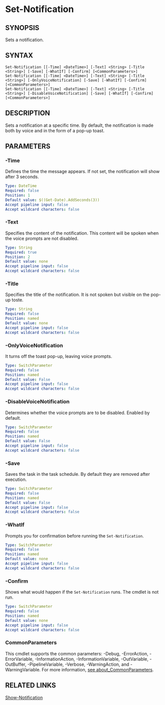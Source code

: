 # Set-Notification

## SYNOPSIS
Sets a notification.

[\\]: # (END SYNOPSIS)

## SYNTAX
```
Set-Notification [[-Time] <DateTime>] [-Text] <String> [-Title <String>] [-Save] [-WhatIf] [-Confirm] [<CommonParameters>]Set-Notification [[-Time] <DateTime>] [-Text] <String> [-Title <String>] [-OnlyVoiceNotification] [-Save] [-WhatIf] [-Confirm] [<CommonParameters>]Set-Notification [[-Time] <DateTime>] [-Text] <String> [-Title <String>] [-DisableVoiceNotification] [-Save] [-WhatIf] [-Confirm] [<CommonParameters>]
```

[\\]: # (END SYNTAX)

## DESCRIPTION
Sets a notification at a specific time. By default, the notification is made both by voice and in the form of a pop-up toast.

[\\]: # (END DESCRIPTION)

## PARAMETERS

### -Time
Defines the time the message appears. If not set, the notification will show after 3 seconds.
```yaml
Type: DateTime
Required: false
Position: 1
Default value: $((Get-Date).AddSeconds(3))
Accept pipeline input: false
Accept wildcard characters: false
```

### -Text
Specifies the content of the notification. This content will be spoken when the voice prompts are not disabled.
```yaml
Type: String
Required: true
Position: 2
Default value: none
Accept pipeline input: false
Accept wildcard characters: false
```

### -Title
Specifies the title of the notification. It is not spoken but visible on the pop-up toste.
```yaml
Type: String
Required: false
Position: named
Default value: none
Accept pipeline input: false
Accept wildcard characters: false
```

### -OnlyVoiceNotification
It turns off the toast pop-up, leaving voice prompts.
```yaml
Type: SwitchParameter
Required: false
Position: named
Default value: False
Accept pipeline input: false
Accept wildcard characters: false
```

### -DisableVoiceNotification
Determines whether the voice prompts are to be disabled. Enabled by default.
```yaml
Type: SwitchParameter
Required: false
Position: named
Default value: False
Accept pipeline input: false
Accept wildcard characters: false
```

### -Save
Saves the task in the task schedule. By default they are removed after execution.
```yaml
Type: SwitchParameter
Required: false
Position: named
Default value: False
Accept pipeline input: false
Accept wildcard characters: false
```

### -WhatIf
Prompts you for confirmation before running the `Set-Notification`.
```yaml
Type: SwitchParameter
Required: false
Position: named
Default value: none
Accept pipeline input: false
Accept wildcard characters: false
```

### -Confirm
Shows what would happen if the `Set-Notification` runs. The cmdlet is not run.
```yaml
Type: SwitchParameter
Required: false
Position: named
Default value: none
Accept pipeline input: false
Accept wildcard characters: false
```

### CommonParameters
This cmdlet supports the common parameters: -Debug, -ErrorAction, -ErrorVariable, -InformationAction, -InformationVariable, -OutVariable, -OutBuffer, -PipelineVariable, -Verbose, -WarningAction, and -WarningVariable. For more information, [see about_CommonParameters](https://docs.microsoft.com/pl-pl/powershell/module/microsoft.powershell.core/about/about_commonparameters).

[\\]: # (END PARAMETERS)

## RELATED LINKS
[Show-Notification](Show-Notification.md)

[\\]: # (END RELATED LINKS)

[\\]: # (Generated by PSDocsGenerator)
[\\]: # (https://github.com/akotu235/PSDocsGenerator)
